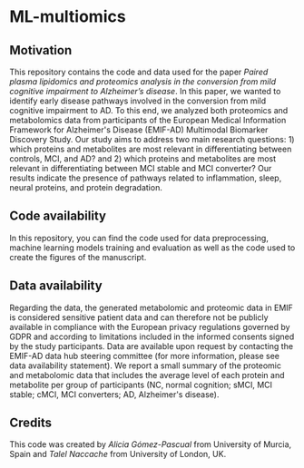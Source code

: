 # ML-multiomics

## Motivation
This repository contains the code and data used for the paper *Paired plasma lipidomics and proteomics analysis in the conversion from mild cognitive impairment to Alzheimer’s disease*. In this paper, we wanted to identify early disease pathways involved in the conversion from mild cognitive impairment to AD. To this end, we analyzed both proteomics and metabolomics data from participants of the European Medical Information Framework for Alzheimer's Disease (EMIF-AD) Multimodal Biomarker Discovery Study. Our study aims to address two main research questions: 1) which proteins and metabolites are most relevant in differentiating between controls, MCI, and AD? and 2) which proteins and metabolites are most relevant in differentiating between MCI stable and MCI converter? Our results indicate the presence of pathways related to inflammation, sleep, neural proteins, and protein degradation.  

## Code availability
In this repository, you can find the code used for data preprocessing, machine learning models training and evaluation as well as the code used to create the figures of the manuscript. 

## Data availability
Regarding the data, the generated metabolomic and proteomic data in EMIF is considered sensitive patient data and can therefore not be publicly available in compliance with the European privacy regulations governed by GDPR and according to limitations included in the informed consents signed by the study participants. Data are available upon request by contacting the EMIF-AD data hub steering committee (for more information, please see data availability statement). We report a small summary of the proteomic and metabolomic data that includes the average level of each protein and metabolite per group of participants (NC, normal cognition; sMCI, MCI stable; cMCI, MCI converters; AD, Alzheimer's disease).

## Credits
This code was created by *Alicia Gómez-Pascual* from University of Murcia, Spain and *Talel Naccache* from University of London, UK. 




